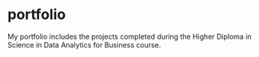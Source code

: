 # portfolio

My portfolio includes the projects completed during the Higher Diploma in Science in Data Analytics for Business course.
